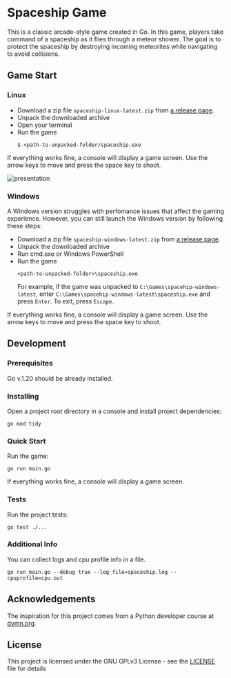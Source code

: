 # Spaceship Game

This is a classic arcade-style game created in Go. In this game, players take command of a spaceship as it flies through a meteor shower. The goal is to protect the spaceship by destroying incoming meteorites while navigating to avoid collisions.

## Game Start

### Linux
- Download a zip file `spaceship-linux-latest.zip` from [a release page](https://github.com/AndreyAD1/spaceship/releases).
- Unpack the downloaded archive
- Open your terminal
- Run the game
    ```shell
    $ <path-to-unpacked-folder/spaceship.exe
    ```
If everything works fine, a console will display a game screen.
Use the arrow keys to move and press the space key to shoot. 

![presentation](presentation.gif)

### Windows
A Windows version struggles with perfomance issues that affect the gaming experience. However, you can still launch the Windows version by following these steps:
- Download a zip file `spaceship-windows-latest.zip` from [a release page](https://github.com/AndreyAD1/spaceship/releases).
- Unpack the downloaded archive
- Run cmd.exe or Windows PowerShell
- Run the game
  ```shell
  <path-to-unpacked-folder>\spaceship.exe
  ```
  For example, if the game was unpacked to `C:\Games\spacehip-windows-latest`,
  enter `C:\Games\spacehip-windows-latest\spaceship.exe` and press `Enter`.
  To exit, press `Escape`.

If everything works fine, a console will display a game screen.
Use the arrow keys to move and press the space key to shoot.


## Development

### Prerequisites

Go v.1.20 should be already installed.

### Installing

Open a project root directory in a console and install project dependencies:
```shell
go mod tidy
```

### Quick Start

Run the game:
```shell
go run main.go
```

If everything works fine, a console will display a game screen.

### Tests

Run the project tests: 
```shell
go test ./...
```

### Additional Info

You can collect logs and cpu profile info in a file.
```shell
go run main.go --debug true --log_file=spaceship.log --cpuprofile=cpu.out
```

## Acknowledgements

The inspiration for this project comes from a Python developer course at
[dvmn.org](https://dvmn.org/modules/async-python/).


## License

This project is licensed under the GNU GPLv3  License - see the [LICENSE](LICENSE) file for details
